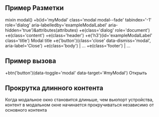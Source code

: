 ## Пример Разметки

mixin modal()
  +b(id='myModal' class='modal modal--fade' tabindex='-1' role='dialog' aria-labelledby='exampleModalLabel' aria-hidden='true')&attributes(attributes)
    +e(class='dialog' role='document')
      +e(class='content')
        +e(class='header')
          +e('h3')(id='exampleModalLabel' class='title') Modal title
          +e('button')(class='close' data-dismiss='modal', aria-label='Close')
        +e(class='body')
          | ...
        +e(class='footer')
          | ...

## Пример вызова

+btn('button')(data-toggle='modal' data-target='#myModal') Открыть

## Прокрутка длинного контента

Когда модальное окно становится длиньше, чем вьюпорт устройства, контент в модальном окне начинается прокручиваться независимо от основного контента
